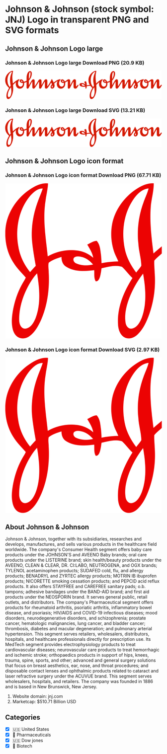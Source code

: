 # Johnson & Johnson (stock symbol: JNJ) Logo in transparent PNG and SVG formats

## Johnson & Johnson Logo large

### Johnson & Johnson Logo large Download PNG (20.9 KB)

![Johnson & Johnson Logo large Download PNG (20.9 KB)](/img/orig/JNJ_BIG-a22ef3ef.png)

### Johnson & Johnson Logo large Download SVG (13.21 KB)

![Johnson & Johnson Logo large Download SVG (13.21 KB)](/img/orig/JNJ_BIG-08df0e66.svg)

## Johnson & Johnson Logo icon format

### Johnson & Johnson Logo icon format Download PNG (67.71 KB)

![Johnson & Johnson Logo icon format Download PNG (67.71 KB)](/img/orig/JNJ-5579062e.png)

### Johnson & Johnson Logo icon format Download SVG (2.97 KB)

![Johnson & Johnson Logo icon format Download SVG (2.97 KB)](/img/orig/JNJ-df06e140.svg)

## About Johnson & Johnson

Johnson & Johnson, together with its subsidiaries, researches and develops, manufactures, and sells various products in the healthcare field worldwide. The company's Consumer Health segment offers baby care products under the JOHNSON'S and AVEENO Baby brands; oral care products under the LISTERINE brand; skin health/beauty products under the AVEENO, CLEAN & CLEAR, DR. CI:LABO, NEUTROGENA, and OGX brands; TYLENOL acetaminophen products; SUDAFED cold, flu, and allergy products; BENADRYL and ZYRTEC allergy products; MOTRIN IB ibuprofen products; NICORETTE smoking cessation products; and PEPCID acid reflux products. It also offers STAYFREE and CAREFREE sanitary pads; o.b. tampons; adhesive bandages under the BAND-AID brand; and first aid products under the NEOSPORIN brand. It serves general public, retail outlets, and distributors. The company's Pharmaceutical segment offers products for rheumatoid arthritis, psoriatic arthritis, inflammatory bowel disease, and psoriasis; HIV/AIDS and COVID-19 infectious diseases; mood disorders, neurodegenerative disorders, and schizophrenia; prostate cancer, hematologic malignancies, lung cancer, and bladder cancer; thrombosis, diabetes and macular degeneration; and pulmonary arterial hypertension. This segment serves retailers, wholesalers, distributors, hospitals, and healthcare professionals directly for prescription use. Its MedTech segment provides electrophysiology products to treat cardiovascular diseases; neurovascular care products to treat hemorrhagic and ischemic stroke; orthopaedics products in support of hips, knees, trauma, spine, sports, and other; advanced and general surgery solutions that focus on breast aesthetics, ear, nose, and throat procedures; and disposable contact lenses and ophthalmic products related to cataract and laser refractive surgery under the ACUVUE brand. This segment serves wholesalers, hospitals, and retailers. The company was founded in 1886 and is based in New Brunswick, New Jersey.

1. Website domain: jnj.com
2. Marketcap: $510.71 Billion USD


## Categories
- [x] 🇺🇸 United States
- [x] 💊 Pharmaceuticals
- [x] 🇺🇸 Dow jones
- [x] 🧬 Biotech
